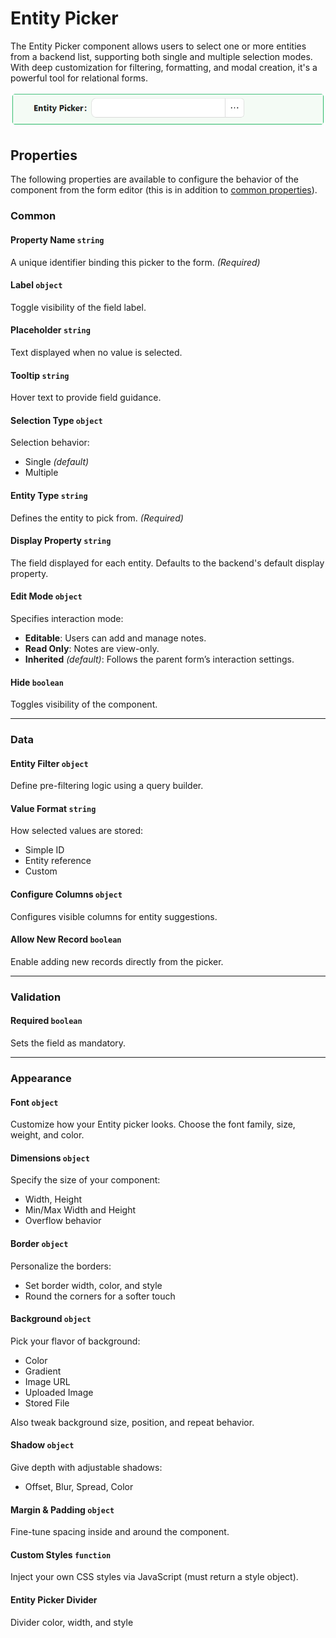 # Entity Picker
The Entity Picker component allows users to select one or more entities from a backend list, supporting both single and multiple selection modes. With deep customization for filtering, formatting, and modal creation, it's a powerful tool for relational forms.

![Image](../Entity-References/images/entitypicker1.png)

## Properties

The following properties are available to configure the behavior of the component from the form editor (this is in addition to [common properties](/docs/front-end-basics/form-components/common-component-properties)).

### Common
#### **Property Name** `string`  
A unique identifier binding this picker to the form. *(Required)*

#### **Label** `object`  
Toggle visibility of the field label.

#### **Placeholder** `string`  
Text displayed when no value is selected.

#### **Tooltip** `string`  
Hover text to provide field guidance.

#### **Selection Type** `object`  
Selection behavior:
- Single *(default)*
- Multiple

#### **Entity Type** `string`  
Defines the entity to pick from. *(Required)*

#### **Display Property** `string`  
The field displayed for each entity. Defaults to the backend's default display property.

#### **Edit Mode** `object`  
Specifies interaction mode:
- **Editable**: Users can add and manage notes.
- **Read Only**: Notes are view-only.
- **Inherited** *(default)*: Follows the parent form’s interaction settings.

#### **Hide** `boolean`  
Toggles visibility of the component.

___

### Data

#### **Entity Filter** `object`  
Define pre-filtering logic using a query builder.

#### **Value Format** `string`  
How selected values are stored:
- Simple ID
- Entity reference
- Custom

#### **Configure Columns** `object`  
Configures visible columns for entity suggestions.

#### **Allow New Record** `boolean`  
Enable adding new records directly from the picker.

___

### Validation

#### **Required** `boolean`  
Sets the field as mandatory.

___

### Appearance

#### **Font** ``object`` 

Customize how your Entity picker looks. Choose the font family, size, weight, and color.

#### **Dimensions** ``object`` 

Specify the size of your component:
- Width, Height
- Min/Max Width and Height
- Overflow behavior

#### **Border** ``object`` 

Personalize the borders:
- Set border width, color, and style
- Round the corners for a softer touch

#### **Background** ``object``

Pick your flavor of background:

- Color
- Gradient
- Image URL
- Uploaded Image
- Stored File

Also tweak background size, position, and repeat behavior.

#### **Shadow** ``object`` 

Give depth with adjustable shadows:

- Offset, Blur, Spread, Color

#### **Margin & Padding** ``object``

Fine-tune spacing inside and around the component.

####  **Custom Styles** ``function``

Inject your own CSS styles via JavaScript (must return a style object).

#### **Entity Picker Divider**

Divider color, width, and style